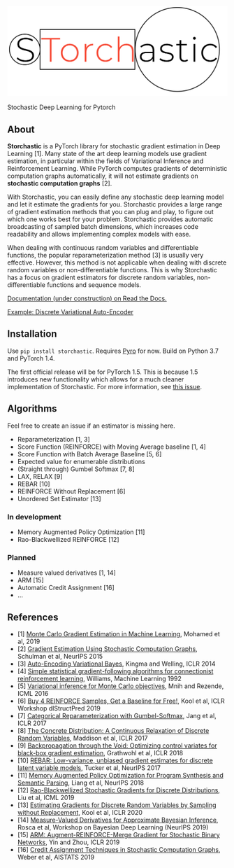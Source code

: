 ![](logo.png)

Stochastic Deep Learning for Pytorch


## About
**Storchastic** is a PyTorch library for stochastic gradient estimation in Deep Learning [1]. Many state of the art deep learning
models use gradient estimation, in particular within the fields of Variational Inference and Reinforcement Learning.
While PyTorch computes gradients of deterministic computation graphs automatically, it will not estimate
gradients on **stochastic computation graphs** [2].

With Storchastic, you can easily define any stochastic deep learning model and let it estimate the gradients for you. 
Storchastic provides a large range of gradient estimation methods that you can plug and play, to figure out which one works
best for your problem. Storchastic provides automatic broadcasting of sampled batch dimensions, which increases code
readability and allows implementing complex models with ease.

When dealing with continuous random variables and differentiable functions, the popular reparameterization method [3] is usually
very effective. However, this method is not applicable when dealing with discrete random variables or non-differentiable functions.
This is why Storchastic has a focus on gradient estimators for discrete random variables, non-differentiable functions and
sequence models.


[Documentation (under construction) on Read the Docs.](https://storchastic.readthedocs.io/en/latest/)

[Example: Discrete Variational Auto-Encoder](TODO)

## Installation
Use `pip install storchastic`. Requires [Pyro](http://pyro.ai) for now. Build on Python 3.7 and PyTorch 1.4.

The first official release will be for PyTorch 1.5. This is because 1.5 introduces new functionality which allows for a
 much cleaner implementation of Storchastic. For more information, see [this issue](https://github.com/HEmile/storchastic/issues/59).

## Algorithms
Feel free to create an issue if an estimator is missing here.
- Reparameterization [1, 3]
- Score Function (REINFORCE) with Moving Average baseline [1, 4]
- Score Function with Batch Average Baseline [5, 6]
- Expected value for enumerable distributions
- (Straight through) Gumbel Softmax [7, 8]
- LAX, RELAX [9] 
- REBAR [10]
- REINFORCE Without Replacement [6]
- Unordered Set Estimator [13]

### In development
- Memory Augmented Policy Optimization [11]
- Rao-Blackwellized REINFORCE [12]

### Planned
- Measure valued derivatives [1, 14]
- ARM [15]
- Automatic Credit Assignment [16]
- ...

## References
- [1] [Monte Carlo Gradient Estimation in Machine Learning](https://arxiv.org/abs/1906.10652), Mohamed et al, 2019
- [2] [Gradient Estimation Using Stochastic Computation Graphs](https://arxiv.org/abs/1506.05254), Schulman et al, NeurIPS 2015
- [3] [Auto-Encoding Variational Bayes](https://arxiv.org/abs/1312.6114), Kingma and Welling, ICLR 2014
- [4] [Simple statistical gradient-following algorithms for connectionist reinforcement learning](https://link-springer-com.vu-nl.idm.oclc.org/article/10.1007/BF00992696), Williams, Machine Learning 1992
- [5] [Variational inference for Monte Carlo objectives](https://arxiv.org/abs/1602.06725), Mnih and Rezende, ICML 2016
- [6] [Buy 4 REINFORCE Samples, Get a Baseline for Free!](https://openreview.net/pdf?id=r1lgTGL5DE), Kool et al, ICLR Workshop dlStructPred 2019
- [7] [Categorical Reparameterization with Gumbel-Softmax](https://arxiv.org/abs/1611.01144), Jang et al, ICLR 2017
- [8] [The Concrete Distribution: A Continuous Relaxation of Discrete Random Variables](https://arxiv.org/abs/1611.00712), Maddison et al, ICLR 2017
- [9] [Backpropagation through the Void: Optimizing control variates for black-box gradient estimation](https://arxiv.org/abs/1711.00123), Grathwohl et al, ICLR 2018
- [10] [REBAR: Low-variance, unbiased gradient estimates for discrete latent variable models](https://arxiv.org/abs/1703.07370), Tucker et al, NeurIPS 2017
- [11] [Memory Augmented Policy Optimization for Program Synthesis and Semantic Parsing](https://arxiv.org/abs/1807.02322), Liang et al, NeurIPS 2018
- [12] [Rao-Blackwellized Stochastic Gradients for Discrete Distributions](https://arxiv.org/abs/1810.04777), Liu et al, ICML 2019
- [13] [Estimating Gradients for Discrete Random Variables by Sampling without Replacement](https://openreview.net/forum?id=rklEj2EFvB), Kool et al, ICLR 2020
- [14] [Measure-Valued Derivatives for Approximate Bayesian Inference](http://bayesiandeeplearning.org/2019/papers/76.pdf), Rosca et al, Workshop on Bayesian Deep Learning (NeurIPS 2019)
- [15] [ARM: Augment-REINFORCE-Merge Gradient for Stochastic Binary Networks](https://arxiv.org/abs/1807.11143), Yin and Zhou, ICLR 2019
- [16] [Credit Assignment Techniques in Stochastic Computation Graphs](https://arxiv.org/abs/1901.01761), Weber et al, AISTATS 2019